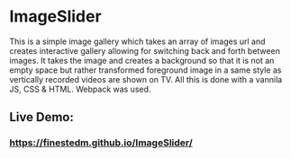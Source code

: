 # ImageSlider
This is a simple image gallery which takes an array of images url and creates interactive gallery allowing for switching back and forth between images. It takes the image and creates a background so that it is not an empty space but rather transformed foreground image in a same style as vertically recorded videos are shown on TV. 
All this is done with a vannila JS, CSS & HTML. 
Webpack was used.
## Live Demo:
### https://finestedm.github.io/ImageSlider/
